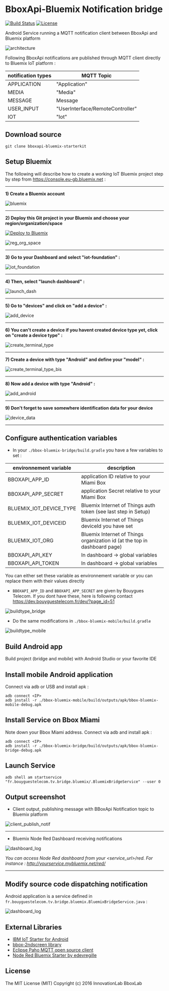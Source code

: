 # BboxApi-Bluemix Notification bridge

[![Build Status](https://travis-ci.org/BboxLab/bboxapi-bluemix-starterkit.svg)](https://travis-ci.org/BboxLab/bboxapi-bluemix-starterkit)
[![License](http://img.shields.io/:license-mit-blue.svg)](LICENSE.md)

Android Service running a MQTT notification client between BboxApi and Bluemix platform

![architecture](img/architecture.png)

Following BboxApi notifications are published through MQTT client directly to Bluemix IoT platform : 


| notification types | MQTT Topic |
|--------------------|-------------------|
| APPLICATION         |  "Application" |
| MEDIA     |     "Media"       |
| MESSAGE |     Message         |
| USER_INPUT   |   "UserInterface/RemoteController"      |
| IOT        |    "Iot"    |

## Download source

```
git clone bboxapi-bluemix-starterkit
```

## Setup Bluemix

The following will describe how to create a working IoT Bluemix project step by step from https://console.eu-gb.bluemix.net :

<hr/>

<b>1) Create a Bluemix account</b>

![bluemix](img/bluemix_logo.png)

<hr/>

<b>2) Deploy this Git project in your Bluemix and choose your region/organization/space</b>

[![Deploy to Bluemix](https://bluemix.net/deploy/button.png)](https://bluemix.net/deploy?repository=https://github.com/edevregille/node-red-iot-starter)

![reg_org_space](img/reg_org_space.png)
<hr/>

<b>3) Go to your Dashboard and select "iot-foundation" : </b>

![iot_foundation](img/iot_foundation.png)
<hr/>

<b>4) Then, select "launch dashboard" : </b>

![launch_dash](img/launch_dash.png)
<hr/>

<b>5) Go to "devices" and click on "add a device" :</b>

![add_device](img/add_device.png)
<hr/>

<b>6) You can't create a device if you havent created device type yet, click on "create a device type" :</b>

![create_terminal_type](img/create_terminal_type.png)
<hr/>

<b>7) Create a device with type "Android" and define your "model" :</b>

![create_terminal_type_bis](img/create_terminal_type_bis.png)
<hr/>

<b>8) Now add a device with type "Android" : </b>

![add_android](img/add_android.png)
<hr/>

<b>9) Don't forget to save somewhere identification data for your device </b>

![device_data](img/device_data.png)
<hr/>


## Configure authentication variables

* In your `./bbox-bluemix-bridge/build.gradle` you have a few variables to set :

| environnement variable | description |
|--------------------|-------------------|
| BBOXAPI_APP_ID         | application ID relative to your Miami Box  |
| BBOXAPI_APP_SECRET     | application Secret relative to your Miami Box             |
| BLUEMIX_IOT_DEVICE_TYPE | Bluemix Internet of Things auth token (see last step in Setup)              |
| BLUEMIX_IOT_DEVICEID   | Bluemix Internet of Things deviceId you have set              |
| BLUEMIX_IOT_ORG        | Bluemix Internet of Things organization id (at the top in dashboard page)        |
| BBOXAPI_API_KEY        | In dashboard -> global variables  |
| BBOXAPI_API_TOKEN      | In dashboard -> global variables             |

You can either set these variable as environnement variable or you can replace them with their values directly

* `BBOXAPI_APP_ID` and `BBOXAPI_APP_SECRET` are given by Bouygues Telecom. If you dont have these, here is following contact https://dev.bouyguestelecom.fr/dev/?page_id=51

![buildtype_bridge](img/buildtype_bridge.png)

* Do the same modifications in `./bbox-bluemix-mobile/build.gradle`

![buildtype_mobile](img/buildtype_mobile.png)

## Build Android app

Build project (bridge and mobile) with Android Studio or your favorite IDE

## Install mobile Android application

Connect via adb or USB and install apk :  

```
adb connect <IP>
adb install -r ./bbox-bluemix-mobile/build/outputs/apk/bbox-bluemix-mobile-debug.apk
```

## Install Service on Bbox Miami

Note down your Bbox Miami <IP> address.
Connect via adb and install apk :  

```
adb connect <IP>
adb install -r ./bbox-bluemix-bridge/build/outputs/apk/bbox-bluemix-bridge-debug.apk
```

## Launch Service

```
adb shell am startservice  "fr.bouyguestelecom.tv.bridge.bluemix/.BluemixBridgeService" --user 0
```

## Output screenshot

* Client output, publishing message with BBoxApi Notification topic to Bluemix platform

![client_publish_notif](img/client_publish_notif.png)
<hr/>

* Bluemix Node Red Dashboard receiving notifications

![dashboard_log](img/dashboard_log.png)

<i>You can access Node Red dashboard from your <service_url>/red. For instance : http://yourservice.mybluemix.net/red/</i>

<hr/>

## Modify source code dispatching notification

Android application is a service defined in `fr.bouyguestelecom.tv.bridge.bluemix.BluemixBridgeService.java` :

![dashboard_log](img/dispatch_notification.png)

## External Libraries

* <a href="https://github.com/ibm-messaging/iot-starter-for-android">IBM IoT Starter for Android</a>
* <a href="https://github.com/BboxLab/bbox-2ndscreen-android">bbox-2ndscreen library</a>
* <a href="http://www.eclipse.org/paho/">Eclipse Paho MQTT open source client</a>
* <a href="https://github.com/edevregille/node-red-bluemix-starter.git">Node Red Bluemix Starter by edevregille</a>


## License

The MIT License (MIT) Copyright (c) 2016 InnovationLab BboxLab

